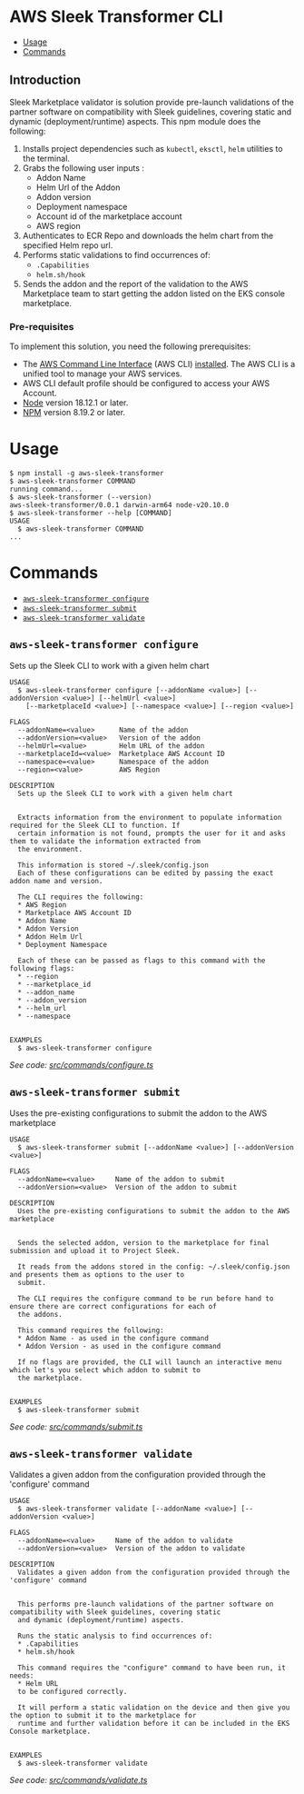 AWS Sleek Transformer CLI
=========================

<!-- toc -->
* [Usage](#usage)
* [Commands](#commands)
<!-- tocstop -->

## Introduction

Sleek Marketplace validator is solution provide pre-launch validations of the partner software on compatibility with Sleek guidelines, covering static and dynamic (deployment/runtime) aspects. This npm module does the following:

1. Installs project dependencies such as `kubectl`, `eksctl`, `helm` utilities to the terminal.
2. Grabs the following user inputs :
    - Addon Name
    - Helm Url of the Addon
    - Addon version
    - Deployment namespace
    - Account id of the marketplace account
    - AWS region
3. Authenticates to ECR Repo and downloads the helm chart from the specified Helm repo url.
4. Performs static validations to find occurrences of:
    - `.Capabilities`
    - `helm.sh/hook`
5. Sends the addon and the report of the validation to the AWS Marketplace team to start getting the addon listed on the
  EKS console marketplace.


### Pre-requisites
To implement this solution, you need the following prerequisites:

* The [AWS Command Line Interface](http://aws.amazon.com/cli) (AWS CLI) [installed](https://docs.aws.amazon.com/cli/latest/userguide/cli-chap-install.html). The AWS CLI is a unified tool to manage your AWS services.
* AWS CLI default profile should be configured to access your AWS Account.
* [Node](https://nodejs.org/en/download/current/) version 18.12.1 or later.
* [NPM](https://docs.npmjs.com/downloading-and-installing-node-js-and-npm) version 8.19.2 or later.


# Usage
<!-- usage -->
```sh-session
$ npm install -g aws-sleek-transformer
$ aws-sleek-transformer COMMAND
running command...
$ aws-sleek-transformer (--version)
aws-sleek-transformer/0.0.1 darwin-arm64 node-v20.10.0
$ aws-sleek-transformer --help [COMMAND]
USAGE
  $ aws-sleek-transformer COMMAND
...
```
<!-- usagestop -->
# Commands
<!-- commands -->
* [`aws-sleek-transformer configure`](#aws-sleek-transformer-configure)
* [`aws-sleek-transformer submit`](#aws-sleek-transformer-submit)
* [`aws-sleek-transformer validate`](#aws-sleek-transformer-validate)

## `aws-sleek-transformer configure`

Sets up the Sleek CLI to work with a given helm chart

```
USAGE
  $ aws-sleek-transformer configure [--addonName <value>] [--addonVersion <value>] [--helmUrl <value>]
    [--marketplaceId <value>] [--namespace <value>] [--region <value>]

FLAGS
  --addonName=<value>      Name of the addon
  --addonVersion=<value>   Version of the addon
  --helmUrl=<value>        Helm URL of the addon
  --marketplaceId=<value>  Marketplace AWS Account ID
  --namespace=<value>      Namespace of the addon
  --region=<value>         AWS Region

DESCRIPTION
  Sets up the Sleek CLI to work with a given helm chart


  Extracts information from the environment to populate information required for the Sleek CLI to function. If
  certain information is not found, prompts the user for it and asks them to validate the information extracted from
  the environment.

  This information is stored ~/.sleek/config.json
  Each of these configurations can be edited by passing the exact addon name and version.

  The CLI requires the following:
  * AWS Region
  * Marketplace AWS Account ID
  * Addon Name
  * Addon Version
  * Addon Helm Url
  * Deployment Namespace

  Each of these can be passed as flags to this command with the following flags:
  * --region
  * --marketplace_id
  * --addon_name
  * --addon_version
  * --helm_url
  * --namespace


EXAMPLES
  $ aws-sleek-transformer configure
```

_See code: [src/commands/configure.ts](https://github.com/elaramas/aws-sleek-transformer/blob/v0.0.1/src/commands/configure.ts)_

## `aws-sleek-transformer submit`

Uses the pre-existing configurations to submit the addon to the AWS marketplace

```
USAGE
  $ aws-sleek-transformer submit [--addonName <value>] [--addonVersion <value>]

FLAGS
  --addonName=<value>     Name of the addon to submit
  --addonVersion=<value>  Version of the addon to submit

DESCRIPTION
  Uses the pre-existing configurations to submit the addon to the AWS marketplace


  Sends the selected addon, version to the marketplace for final submission and upload it to Project Sleek.

  It reads from the addons stored in the config: ~/.sleek/config.json and presents them as options to the user to
  submit.

  The CLI requires the configure command to be run before hand to ensure there are correct configurations for each of
  the addons.

  This command requires the following:
  * Addon Name - as used in the configure command
  * Addon Version - as used in the configure command

  If no flags are provided, the CLI will launch an interactive menu which let's you select which addon to submit to
  the marketplace.


EXAMPLES
  $ aws-sleek-transformer submit
```

_See code: [src/commands/submit.ts](https://github.com/elaramas/aws-sleek-transformer/blob/v0.0.1/src/commands/submit.ts)_

## `aws-sleek-transformer validate`

Validates a given addon from the configuration provided through the 'configure' command

```
USAGE
  $ aws-sleek-transformer validate [--addonName <value>] [--addonVersion <value>]

FLAGS
  --addonName=<value>     Name of the addon to validate
  --addonVersion=<value>  Version of the addon to validate

DESCRIPTION
  Validates a given addon from the configuration provided through the 'configure' command


  This performs pre-launch validations of the partner software on compatibility with Sleek guidelines, covering static
  and dynamic (deployment/runtime) aspects.

  Runs the static analysis to find occurrences of:
  * .Capabilities
  * helm.sh/hook

  This command requires the "configure" command to have been run, it needs:
  * Helm URL
  to be configured correctly.

  It will perform a static validation on the device and then give you the option to submit it to the marketplace for
  runtime and further validation before it can be included in the EKS Console marketplace.


EXAMPLES
  $ aws-sleek-transformer validate
```

_See code: [src/commands/validate.ts](https://github.com/elaramas/aws-sleek-transformer/blob/v0.0.1/src/commands/validate.ts)_
<!-- commandsstop -->

